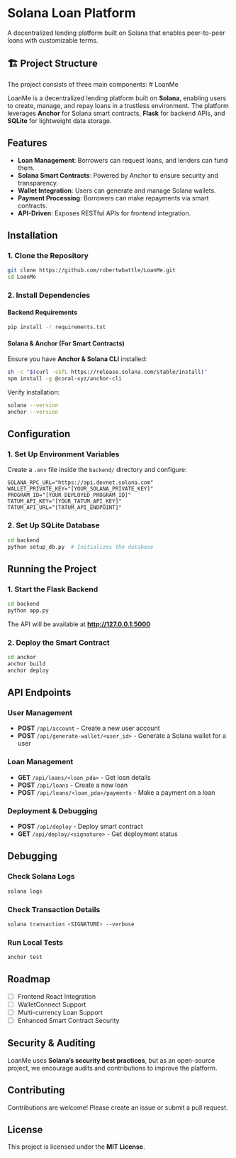# Solana Loan Platform

A decentralized lending platform built on Solana that enables peer-to-peer loans with customizable terms.

## 🏗 Project Structure

The project consists of three main components: # LoanMe

LoanMe is a decentralized lending platform built on **Solana**, enabling users to create, manage, and repay loans in a trustless environment. The platform leverages **Anchor** for Solana smart contracts, **Flask** for backend APIs, and **SQLite** for lightweight data storage.

## Features

- **Loan Management**: Borrowers can request loans, and lenders can fund them.
- **Solana Smart Contracts**: Powered by Anchor to ensure security and transparency.
- **Wallet Integration**: Users can generate and manage Solana wallets.
- **Payment Processing**: Borrowers can make repayments via smart contracts.
- **API-Driven**: Exposes RESTful APIs for frontend integration.

## Installation

### 1. Clone the Repository
```bash
git clone https://github.com/robertwbattle/LoanMe.git
cd LoanMe
```

### 2. Install Dependencies
#### Backend Requirements
```bash
pip install -r requirements.txt
```

#### Solana & Anchor (For Smart Contracts)
Ensure you have **Anchor & Solana CLI** installed:
```bash
sh -c "$(curl -sSfL https://release.solana.com/stable/install)"
npm install -g @coral-xyz/anchor-cli
```
Verify installation:
```bash
solana --version
anchor --version
```

## Configuration

### 1. Set Up Environment Variables  
Create a `.env` file inside the `backend/` directory and configure:

```env
SOLANA_RPC_URL="https://api.devnet.solana.com"
WALLET_PRIVATE_KEY="[YOUR_SOLANA_PRIVATE_KEY]"
PROGRAM_ID="[YOUR_DEPLOYED_PROGRAM_ID]"
TATUM_API_KEY="[YOUR_TATUM_API_KEY]"
TATUM_API_URL="[TATUM_API_ENDPOINT]"
```

### 2. Set Up SQLite Database
```bash
cd backend
python setup_db.py  # Initializes the database
```

## Running the Project

### 1. Start the Flask Backend
```bash
cd backend
python app.py
```
The API will be available at **http://127.0.0.1:5000**

### 2. Deploy the Smart Contract
```bash
cd anchor
anchor build
anchor deploy
```

## API Endpoints

### User Management
- **POST** `/api/account` - Create a new user account
- **POST** `/api/generate-wallet/<user_id>` - Generate a Solana wallet for a user

### Loan Management
- **GET** `/api/loans/<loan_pda>` - Get loan details
- **POST** `/api/loans` - Create a new loan
- **POST** `/api/loans/<loan_pda>/payments` - Make a payment on a loan

### Deployment & Debugging
- **POST** `/api/deploy` - Deploy smart contract
- **GET** `/api/deploy/<signature>` - Get deployment status

## Debugging

### Check Solana Logs
```bash
solana logs
```

### Check Transaction Details
```bash
solana transaction <SIGNATURE> --verbose
```

### Run Local Tests
```bash
anchor test
```

## Roadmap

- [ ] Frontend React Integration
- [ ] WalletConnect Support
- [ ] Multi-currency Loan Support
- [ ] Enhanced Smart Contract Security

## Security & Auditing

LoanMe uses **Solana’s security best practices**, but as an open-source project, we encourage audits and contributions to improve the platform.

## Contributing

Contributions are welcome! Please create an issue or submit a pull request.

## License

This project is licensed under the **MIT License**.
